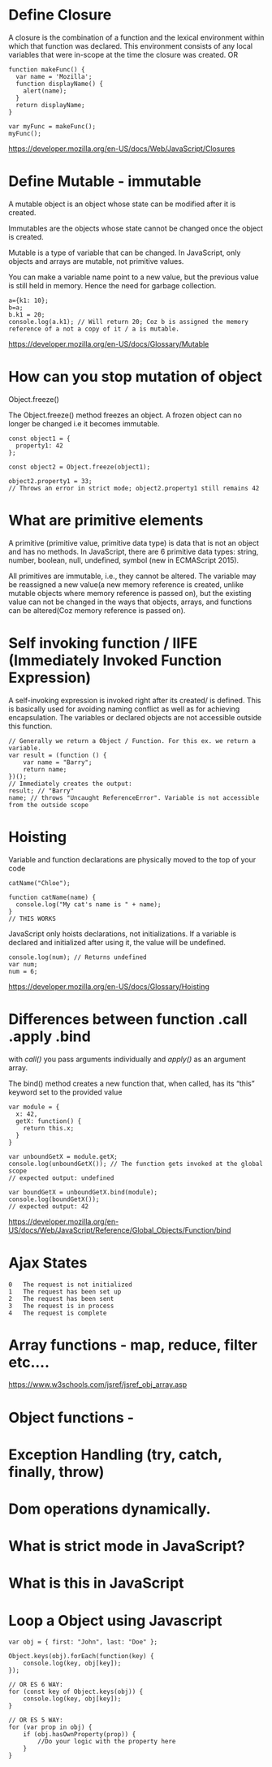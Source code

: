 # Define Closure
A closure is the combination of a function and the lexical environment within which that function was declared.  This environment consists of any local variables that were in-scope at the time the closure was created.
OR


```
function makeFunc() {
  var name = 'Mozilla';
  function displayName() {
    alert(name);
  }
  return displayName;
}

var myFunc = makeFunc();
myFunc();
```
https://developer.mozilla.org/en-US/docs/Web/JavaScript/Closures

# Define Mutable - immutable 
A mutable object is an object whose state can be modified after it is created.

Immutables are the objects whose state cannot be changed once the object is created.


Mutable is a type of variable that can be changed. In JavaScript, only objects and arrays are mutable, not primitive values.

You can make a variable name point to a new value, but the previous value is still held in memory. Hence the need for garbage collection.

```
a={k1: 10};
b=a;
b.k1 = 20;
console.log(a.k1); // Will return 20; Coz b is assigned the memory reference of a not a copy of it / a is mutable.
```

https://developer.mozilla.org/en-US/docs/Glossary/Mutable

# How can you stop mutation of object
Object.freeze()

The Object.freeze() method freezes an object. A frozen object can no longer be changed i.e it becomes immutable.
```
const object1 = {
  property1: 42
};

const object2 = Object.freeze(object1);

object2.property1 = 33;
// Throws an error in strict mode; object2.property1 still remains 42
```

# What are primitive elements
A primitive (primitive value, primitive data type) is data that is not an object and has no methods. In JavaScript, there are 6 primitive data types: string, number, boolean, null, undefined, symbol (new in ECMAScript 2015).

All primitives are immutable, i.e., they cannot be altered. The variable may be reassigned a new value(a new memory reference is created, unlike mutable objects where memory reference is passed on), but the existing value can not be changed in the ways that objects, arrays, and functions can be altered(Coz memory reference is passed on).

# Self invoking function / IIFE (Immediately Invoked Function Expression)
A self-invoking expression is invoked right after its created/ is defined. This is basically used for avoiding naming conflict as well as for achieving encapsulation. The variables or declared objects are not accessible outside this function.
```
// Generally we return a Object / Function. For this ex. we return a variable.
var result = (function () { 
    var name = "Barry"; 
    return name; 
})(); 
// Immediately creates the output: 
result; // "Barry"
name; // throws "Uncaught ReferenceError". Variable is not accessible from the outside scope
```

# Hoisting
Variable and function declarations are physically moved to the top of your code
```
catName("Chloe");

function catName(name) {
  console.log("My cat's name is " + name);
}
// THIS WORKS 
```
JavaScript only hoists declarations, not initializations. If a variable is declared and initialized after using it, the value will be undefined.
```
console.log(num); // Returns undefined 
var num;
num = 6;
```
https://developer.mozilla.org/en-US/docs/Glossary/Hoisting


# Differences between function .call .apply .bind
with _call()_ you pass arguments individually and _apply()_ as an argument array.

The bind() method creates a new function that, when called, has its “this” keyword set to the provided value
```
var module = {
  x: 42,
  getX: function() {
    return this.x;
  }
}

var unboundGetX = module.getX;
console.log(unboundGetX()); // The function gets invoked at the global scope
// expected output: undefined

var boundGetX = unboundGetX.bind(module);
console.log(boundGetX());
// expected output: 42

```

https://developer.mozilla.org/en-US/docs/Web/JavaScript/Reference/Global_Objects/Function/bind

# Ajax States
```
0	The request is not initialized
1	The request has been set up
2	The request has been sent
3	The request is in process
4	The request is complete
```

# Array functions - map, reduce, filter etc....

https://www.w3schools.com/jsref/jsref_obj_array.asp

# Object functions - 


# Exception Handling (try, catch, finally, throw)

# Dom operations dynamically.

# What is strict mode in JavaScript?

# What is this in JavaScript

# Loop a Object using Javascript
```
var obj = { first: "John", last: "Doe" };

Object.keys(obj).forEach(function(key) {
    console.log(key, obj[key]);
});

// OR ES 6 WAY:
for (const key of Object.keys(obj)) {
    console.log(key, obj[key]);
}

// OR ES 5 WAY:
for (var prop in obj) {
    if (obj.hasOwnProperty(prop)) {
        //Do your logic with the property here
    }
}

```


